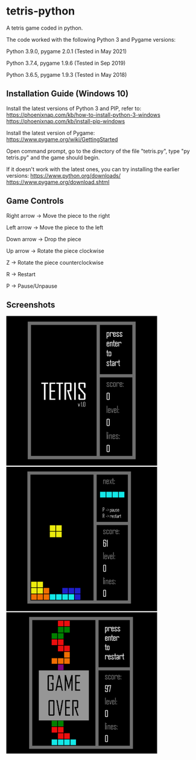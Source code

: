 # tetris-python
A tetris game coded in python.

The code worked with the following Python 3 and Pygame versions:

Python 3.9.0, pygame 2.0.1 (Tested in May 2021)

Python 3.7.4, pygame 1.9.6 (Tested in Sep 2019)

Python 3.6.5, pygame 1.9.3 (Tested in May 2018)

## Installation Guide (Windows 10)

Install the latest versions of Python 3 and PIP, refer to: 
https://phoenixnap.com/kb/how-to-install-python-3-windows
https://phoenixnap.com/kb/install-pip-windows

Install the latest version of Pygame:
https://www.pygame.org/wiki/GettingStarted

Open command prompt, go to the directory of the file "tetris.py", type "py tetris.py" and the game should begin.

If it doesn't work with the latest ones, you can try installing the earlier versions:
https://www.python.org/downloads/
https://www.pygame.org/download.shtml

## Game Controls

Right arrow -> Move the piece to the right

Left arrow -> Move the piece to the left

Down arrow -> Drop the piece

Up arrow -> Rotate the piece clockwise

Z -> Rotate the piece counterclockwise

R -> Restart

P -> Pause/Unpause

## Screenshots

<img src="Screenshots/tetris_initScreen.png" width="400">

<img src="Screenshots/tetris_gamePlay.png" width="400">

<img src="Screenshots/tetris_gameOver.png" width="400">
